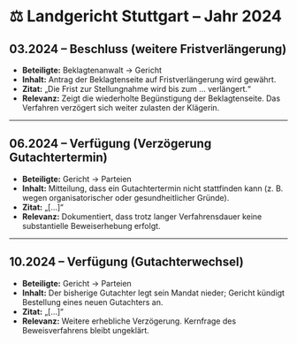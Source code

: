 # ⚖️ Landgericht Stuttgart – Jahr 2024

## 03.2024 – Beschluss (weitere Fristverlängerung)
- **Beteiligte:** Beklagtenanwalt → Gericht
- **Inhalt:** Antrag der Beklagtenseite auf Fristverlängerung wird gewährt.
- **Zitat:** „Die Frist zur Stellungnahme wird bis zum … verlängert.“
- **Relevanz:** Zeigt die wiederholte Begünstigung der Beklagtenseite. Das Verfahren verzögert sich weiter zulasten der Klägerin.

---

## 06.2024 – Verfügung (Verzögerung Gutachtertermin)
- **Beteiligte:** Gericht → Parteien
- **Inhalt:** Mitteilung, dass ein Gutachtertermin nicht stattfinden kann (z. B. wegen organisatorischer oder gesundheitlicher Gründe).
- **Zitat:** „[…]“
- **Relevanz:** Dokumentiert, dass trotz langer Verfahrensdauer keine substantielle Beweiserhebung erfolgt.

---

## 10.2024 – Verfügung (Gutachterwechsel)
- **Beteiligte:** Gericht → Parteien
- **Inhalt:** Der bisherige Gutachter legt sein Mandat nieder; Gericht kündigt Bestellung eines neuen Gutachters an.
- **Zitat:** „[…]“
- **Relevanz:** Weitere erhebliche Verzögerung. Kernfrage des Beweisverfahrens bleibt ungeklärt.
